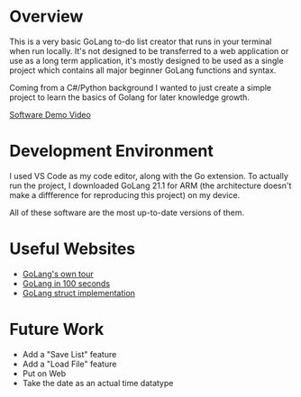# Overview

This is a very basic GoLang to-do list creator that runs in your terminal when run locally. It's not designed to be transferred to a web application or use as a long term application, it's mostly designed to be used as a single project which contains all major beginner GoLang functions and syntax.

Coming from a C#/Python background I wanted to just create a simple project to learn the basics of Golang for later knowledge growth.

[Software Demo Video](http://youtube.link.goes.here)

# Development Environment

I used VS Code as my code editor, along with the Go extension. To actually run the project, I downloaded GoLang 21.1 for ARM (the architecture doesn't make a diffference for reproducing this project) on my device. 

All of these software are the most up-to-date versions of them.

# Useful Websites

- [GoLang's own tour](https://go.dev/tour/welcome/1)
- [GoLang in 100 seconds](https://www.youtube.com/watch?v=446E-r0rXHI)
- [GoLang struct implementation](https://www.geeksforgeeks.org/how-to-create-a-struct-instance-using-a-struct-literal-in-golang/?ref=ml_lbp)

# Future Work

- Add a "Save List" feature
- Add a "Load File" feature
- Put on Web
- Take the date as an actual time datatype